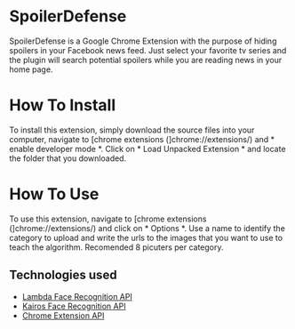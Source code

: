 # SpoilerDefense

SpoilerDefense is a Google Chrome Extension with the purpose of hiding spoilers in your Facebook news feed. Just select your favorite tv series and the plugin will search potential spoilers while you are reading news in your home page.

# How To Install

To install this extension, simply download the source files into your computer, navigate to [chrome extensions (]chrome://extensions/) and * enable developer mode *. Click on * Load Unpacked Extension * and locate the folder that you downloaded. 

# How To Use


To use this extension, navigate to  [chrome extensions (]chrome://extensions/) and click on * Options *. Use a name to identify the category to upload and write the urls to the images that you want to use to teach the algorithm. Recomended 8 picuters per category. 








## Technologies used
* [Lambda Face Recognition API](https://lambdal.com/face-recognition-api)
* [Kairos Face Recognition API](https://www.kairos.com/face-recognition-api)
* [Chrome Extension API](https://developer.chrome.com/extensions/api_index)
